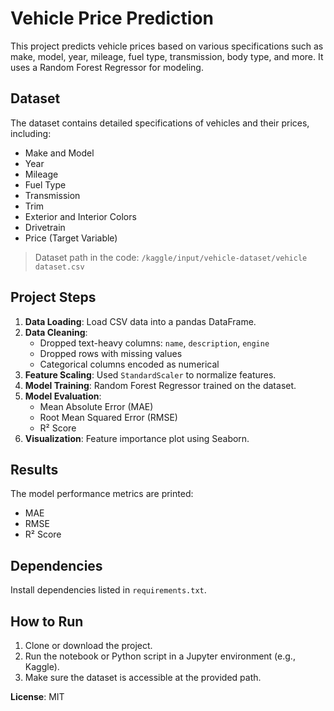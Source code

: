 # Vehicle Price Prediction

This project predicts vehicle prices based on various specifications such as make, model, year, mileage, fuel type, transmission, body type, and more. It uses a Random Forest Regressor for modeling.

## Dataset
The dataset contains detailed specifications of vehicles and their prices, including:
- Make and Model
- Year
- Mileage
- Fuel Type
- Transmission
- Trim
- Exterior and Interior Colors
- Drivetrain
- Price (Target Variable)

> Dataset path in the code: `/kaggle/input/vehicle-dataset/vehicle dataset.csv`

## Project Steps
1. **Data Loading**: Load CSV data into a pandas DataFrame.
2. **Data Cleaning**:
   - Dropped text-heavy columns: `name`, `description`, `engine`
   - Dropped rows with missing values
   - Categorical columns encoded as numerical
3. **Feature Scaling**: Used `StandardScaler` to normalize features.
4. **Model Training**: Random Forest Regressor trained on the dataset.
5. **Model Evaluation**:
   - Mean Absolute Error (MAE)
   - Root Mean Squared Error (RMSE)
   - R² Score
6. **Visualization**: Feature importance plot using Seaborn.

## Results
The model performance metrics are printed:
- MAE
- RMSE
- R² Score

## Dependencies
Install dependencies listed in `requirements.txt`.

## How to Run
1. Clone or download the project.
2. Run the notebook or Python script in a Jupyter environment (e.g., Kaggle).
3. Make sure the dataset is accessible at the provided path.


**License**: MIT
